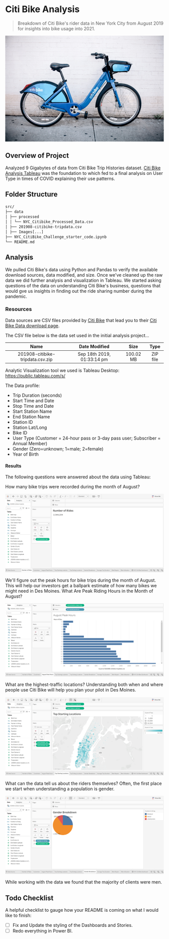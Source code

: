# Citi Bike Analysis

> Breakdown of Citi Bike's rider data in New York City from August 2019 for insights into bike usage into 2021.

![citi-bikes](resources/citi-bike.jpg)

## Overview of Project

Analyzed 9 Gigabytes of data from Citi Bike Trip Histories dataset. [Citi Bike Analysis Tableau](https://public.tableau.com/app/profile/sam4926/viz/BikeSharingChallengeModule14v1_0/UseractivitybyGender) was the foundation to which fed to a final analysis on User Type in times of COVID []() explaining their use patterns.

## Folder Structure

```
src/
├── data
│ ├── processed
│ │ └── NYC_Citibike_Processed_Data.csv
│ ├── 201908-citibike-tripdata.csv
│ ├── Images[...]
├── NYC_CitiBike_Challenge_starter_code.ipynb
└── README.md
```

## Analysis

We pulled Citi Bike's data using Python and Pandas to verify the available download sources, data modified, and size. Once we've cleaned up the raw data we did further analysis and visualization in Tableau. We started asking questions of the data on understanding Citi Bike's business, questions that would gve us insights in finding out the ride sharing number during the pandemic.

### Resources

Data sources are CSV files provided by [Citi Bike](https://www.citibikenyc.com/system-data) that lead you to their [Citi Bike Data download page](https://s3.amazonaws.com/tripdata/index.html).

The CSV file below is the data set used in the initial analysis project...

|               Name               |       Date Modified        |   Size    |   Type   |
| :------------------------------: | :------------------------: | :-------: | :------: |
| 201908-citibike-tripdata.csv.zip | Sep 18th 2019, 01:33:14 pm | 100.02 MB | ZIP file |

Analytic Visualization tool we used is Tableau Desktop: https://public.tableau.com/s/

The Data profile:

- Trip Duration (seconds)
- Start Time and Date
- Stop Time and Date
- Start Station Name
- End Station Name
- Station ID
- Station Lat/Long
- Bike ID
- User Type (Customer = 24-hour pass or 3-day pass user; Subscriber = Annual Member)
- Gender (Zero=unknown; 1=male; 2=female)
- Year of Birth

#### Results

The following questions were answered about the data using Tableau:

How many bike trips were recorded during the month of August?

![NumbersOfRides](resources/NumbersOfRides.png)

We'll figure out the peak hours for bike trips during the month of August. This will help our investors get a ballpark estimate of how many bikes we might need in Des Moines. What Are Peak Riding Hours in the Month of August?

![AugustPeakHours](resources/AugustPeakHours.png)

What are the highest-traffic locations? Understanding both when and where people use Citi Bike will help you plan your pilot in Des Moines.

![TopStartingLocations](resources/TopStartingLocations.png)

What can the data tell us about the riders themselves? Often, the first place we start when understanding a population is gender.

![GenderBreakdown](resources/GenderBreakdown.png)

While working with the data we found that the majority of clients were men.

## Todo Checklist

A helpful checklist to gauge how your README is coming on what I would like to finish:

- [ ] Fix and Update the styling of the Dashboards and Stories.
- [ ] Redo everything in Power BI.

